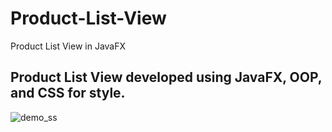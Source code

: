# Product-List-View
Product List View in JavaFX

Product List View developed using JavaFX, OOP, and CSS for style.
---------------------------





![demo_ss](https://user-images.githubusercontent.com/72825756/133473890-404c031f-f061-4482-ab89-3741d9e69768.PNG)
